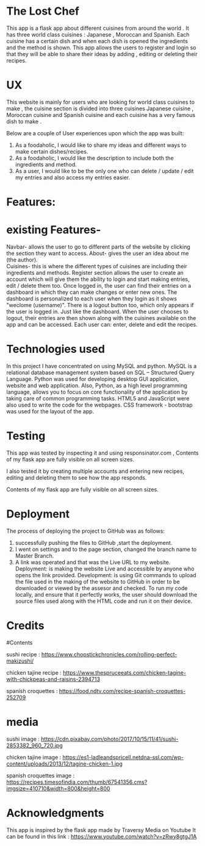 # The Lost Chef
This app is a flask app about different cuisines from around the world . It has three world class cuisines : Japanese , Moroccan and Spanish. Each cuisine has a certain dish and when each dish is opened the ingredients and the method is shown. This app allows the users to register and login so that they will be able to share their ideas by adding , editing or deleting their recipes.

# UX
This website is mainly for users who are looking for world class cuisines to make , the cuisine section is divided into three cuisines Japanese cuisine , Moroccan cuisine and Spanish cuisine and each cuisine has a very famous dish to make .

Below are a couple of User experiences upon which the app was built:
1. As a foodaholic, I would like to share my ideas and different ways to make certain dishes/recipes.
2. As a foodaholic, I would like the description to include both the ingredients and method.
3. As a user, I would like to be the only one who can delete / update / edit  my entries and also access my entries easier.

# Features:

# existing Features-
Navbar- allows the user to go to different parts of the website by clicking the section they want to access.
About- gives the user an idea about me (the author).  
Cuisines- this is where the different types of cuisines are including their ingredients and methods.
Register section allows the user to create an account which will give them the ability to login and start making entries, edit / delete them too.
Once logged in, the user can find their entries on a dashboard in which they can make changes or enter new ones. The dashboard is personalized to each user when they login as it shows "weclome (username)".
There is a logout button too, which only appears if the user is logged in. Just like the dashboard.
When the user chooses to logout, their entries are then shown along with the cuisines available on the app and can be accessed.
Each user can: enter, delete and edit the recipes.

# Technologies used
In this project I have concentrated on using MySQL and python.
MySQL is a relational database management system based on SQL – Structured Query Language.
Python was used for developing desktop GUI application, website and web application. Also, Python, as a high level programming language, allows you to focus on core functionality of the application by taking care of common programming tasks.
HTML5 and JavaScript were also used to write the code for the webpages.
CSS framework - bootstrap was used for the layout of the app.

# Testing
This app was tested by inspecting it and using responsinator.com , Contents of my flask app are fully visible on all screen sizes.

I also tested it by creating multiple accounts and entering new recipes, editing and deleting them to see how the app responds.

Contents of my flask app are fully visible on all screen sizes.


# Deployment
The process of deploying the project to GitHub was as follows:
1.  successfully pushing the files to GitHub ,start the deployment.
2. I went on settings and to the page section, changed the branch name to Master Branch.
3. A link was operated and that was the Live URL to my website.
Deployment: is making the website Live and accessible by anyone who opens the link provided.
Development: is using Git commands to upload the file used in the making of the website to GitHub in order to be downloaded or viewed by the assesor and checked.
To run my code locally, and ensure that it perfectly works, the user should download the source files used along with the HTML code and run it on their device.

# Credits

#Contents

sushi recipe : https://www.chopstickchronicles.com/rolling-perfect-makizushi/

chicken tajine recipe : https://www.thespruceeats.com/chicken-tagine-with-chickpeas-and-raisins-2394713

spanish croquettes : https://food.ndtv.com/recipe-spanish-croquettes-252709

# media
sushi image : https://cdn.pixabay.com/photo/2017/10/15/11/41/sushi-2853382_960_720.jpg

chicken tajine image : https://es1-ladleandspricell.netdna-ssl.com/wp-content/uploads/2013/12/tagine-chicken-1.jpg

spanish croquettes image : https://recipes.timesofindia.com/thumb/67541356.cms?imgsize=410710&width=800&height=800

# Acknowledgments
This app is inspired by the flask app made by Traversy Media on Youtube
It can be found in this link : https://www.youtube.com/watch?v=zRwy8gtgJ1A
